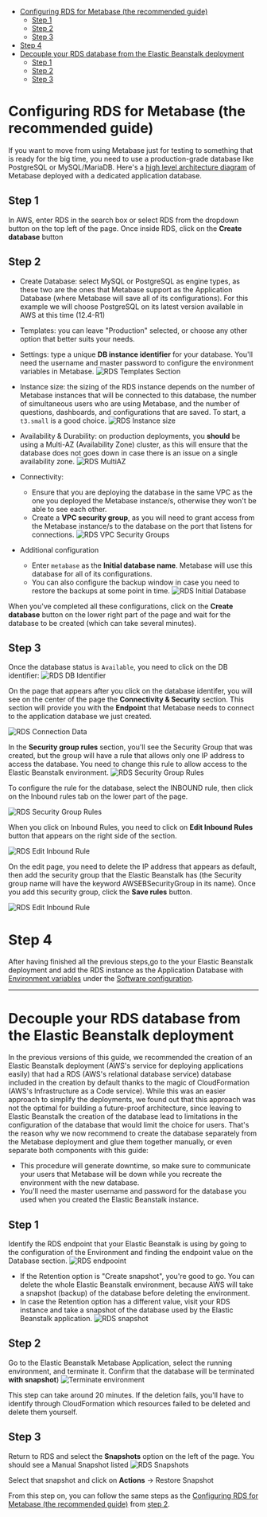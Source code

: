 - [Configuring RDS for Metabase (the recommended guide)](#configuring-rds-for-metabase-the-recommended-guide)
  - [Step 1](#step-1)
  - [Step 2](#step-2)
  - [Step 3](#step-3)
- [Step 4](#step-4)
- [Decouple your RDS database from the Elastic Beanstalk deployment](#decouple-your-rds-database-from-the-elastic-beanstalk-deployment)
  - [Step 1](#step-1-1)
  - [Step 2](#step-2-1)
  - [Step 3](#step-3-1)

# Configuring RDS for Metabase (the recommended guide)

If you want to move from using Metabase just for testing to something that is ready for the big time, you need to use a production-grade database like PostgreSQL or MySQL/MariaDB. Here's a [high level architecture diagram](images/Metabase-AWS-SI.png) of Metabase deployed with a dedicated application database.

## Step 1
In AWS, enter RDS in the search box or select RDS from the dropdown button on the top left of the page. Once inside RDS, click on the **Create database** button

## Step 2
- Create Database: select MySQL or PostgreSQL as engine types, as these two are the ones that Metabase support as the Application Database (where Metabase will save all of its configurations). For this example we will choose PostgreSQL on its latest version available in AWS at this time (12.4-R1)

- Templates: you can leave "Production" selected, or choose any other option that better suits your needs.

- Settings: type a unique **DB instance identifier** for your database. You'll need the username and master password to configure the environment variables in Metabase.
![RDS Templates Section](images/RDSPostgresSettings.png)

- Instance size: the sizing of the RDS instance depends on the number of Metabase instances that will be connected to this database, the number of simultaneous users who are using Metabase, and the number of questions, dashboards, and configurations that are saved. To start, a `t3.small` is a good choice.
![RDS Instance size](images/RDSInstanceSize.png)

- Availability & Durability: on production deployments, you __should__ be using a Multi-AZ (Availability Zone) cluster, as this will ensure that the database does not goes down in case there is an issue on a single availability zone.
![RDS MultiAZ](images/RDSMultiAZ.png)

- Connectivity: 
  - Ensure that you are deploying the database in the same VPC as the one you deployed the Metabase instance/s, otherwise they won't be able to see each other. 
  - Create a **VPC security group**, as you will need to grant access from the Metabase instance/s to the database on the port that listens for connections.
![RDS VPC Security Groups](images/RDSVPCSecurityGroup.png)

- Additional configuration
  - Enter `metabase` as the **Initial database name**. Metabase will use this database for all of its configurations. 
  - You can also configure the backup window in case you need to restore the backups at some point in time.
![RDS Initial Database](images/RDSInitialDatabase.png)

When you've completed all these configurations, click on the **Create database** button on the lower right part of the page and wait for the database to be created (which can take several minutes).

## Step 3
Once the database status is `Available`, you need to click on the DB identifier:
![RDS DB Identifier](images/RDSDBIdentifier.png)

On the page that appears after you click on the database identifer, you will see on the center of the page the **Connectivity & Security** section. This section will provide you with the **Endpoint** that Metabase needs to connect to the application database we just created.

![RDS Connection Data](images/RDSConnectionData.png)

In the **Security group rules** section, you'll see the Security Group that was created, but the group will have a rule that allows only one IP address to access the database. You need to change this rule to allow access to the Elastic Beanstalk environment.
![RDS Security Group Rules](images/RDSSecurityGroupRules.png)

To configure the rule for the database, select the INBOUND rule, then click on the Inbound rules tab on the lower part of the page.

![RDS Security Group Rules](images/RDSInboundRule.png)

When you click on Inbound Rules, you need to click on **Edit Inbound Rules** button that appears on the right side of the section.

![RDS Edit Inbound Rule](images/RDSEditInboundRule.png)

On the edit page, you need to delete the IP address that appears as default, then add the security group that the Elastic Beanstalk has (the Security group name will have the keyword AWSEBSecurityGroup  in its name). Once you add this security group, click the **Save rules** button.

![RDS Edit Inbound Rule](images/RDSEditInboundRuleSG.png)

# Step 4 

After having finished all the previous steps,go to the your Elastic Beanstalk deployment and add the RDS instance as the Application Database with [Environment variables](environment-variables.html) under the [Software configuration](running-metabase-on-elastic-beanstalk.html#set-or-change-environment-variables).

---
# Decouple your RDS database from the Elastic Beanstalk deployment

In the previous versions of this guide, we recommended the creation of an Elastic Beanstalk deployment (AWS's service for deploying applications easily) that had a RDS (AWS's relational database service) database included in the creation by default thanks to the magic of CloudFormation (AWS's Infrastructure as a Code service). While this was an easier approach to simplify the deployments, we found out that this approach was not the optimal for building a future-proof architecture, since leaving to Elastic Beanstalk the creation of the database lead to limitations in the configuration of the database that would limit the choice for users. That's the reason why we now recommend to create the database separately from the Metabase deployment and glue them together manually, or even separate both components with this guide:


- This procedure will generate downtime, so make sure to communicate your users that Metabase will be down while you recreate the environment with the new database.
- You'll need the master username and password for the database you used when you created the Elastic Beanstalk instance.

## Step 1
Identify the RDS endpoint that your Elastic Beanstalk is using by going to the configuration of the Environment and finding the endpoint value on the Database section.
![RDS endpooint](images/EBDatabaseEndpoint.png)
- If the Retention option is "Create snapshot", you're good to go. You can delete the whole Elastic Beanstalk environment, because AWS will take a snapshot (backup) of the database before deleting the environment.
- In case the Retention option has a different value, visit your RDS instance and take a snapshot of the database used by the Elastic Beanstalk application.
![RDS snapshot](images/RDSTakeSnapshot.png)

## Step 2
Go to the Elastic Beanstalk Metabase Application, select the running environment, and terminate it. Confirm that the database will be terminated __with snapshot__)
![Terminate environment](images/EBTerminateEnvironment.png)

This step can take around 20 minutes. If the deletion fails, you'll have to identify through CloudFormation which resources failed to be deleted and delete them yourself.

## Step 3
Return to RDS and select the **Snapshots** option on the left of the page. You should see a Manual Snapshot listed
![RDS Snapshots](images/RDSSnapshotsMenu.png)

Select that snapshot and click on **Actions** -> Restore Snapshot

From this step on, you can follow the same steps as the [Configuring RDS for Metabase (the recommended guide)](#configuring-rds-for-metabase-the-recommended-guide) from [step 2](#step-2).
